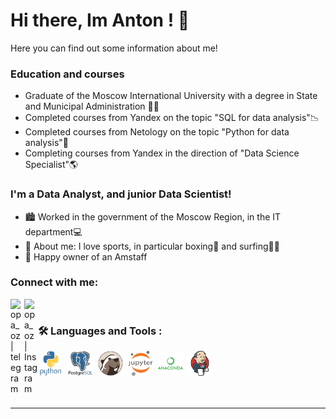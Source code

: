 # Hi there, Im Anton ! 👋
Here you can find out some information about me!
### Education and courses
- Graduate of the Moscow International University with a degree in State and Municipal Administration 👨‍🎓
- Completed courses from Yandex on the topic "SQL for data analysis"📉
- Completed courses from Netology on the topic "Python for data analysis"🐍
- Сompleting courses from Yandex in the direction of "Data Science Specialist"🌎

### I'm a Data Analyst, and junior Data Scientist!
- 🏙️ Worked in the government of the Moscow Region, in the IT department💻
- 🔭 About me: I love sports, in particular boxing🥊 and surfing🏄‍♂️
- 🐶 Happy owner of an Amstaff 

### Connect with me:
[<img align="left" alt="opa_oz | telegram" width="22px" src="https://cdn.jsdelivr.net/npm/simple-icons@v3/icons/telegram.svg" />][telegram]
[<img align="left" alt="opa_oz | Instagram" width="22px" src="https://cdn.jsdelivr.net/npm/simple-icons@v3/icons/instagram.svg" />][instagram]

<br />

### :hammer_and_wrench: Languages and Tools :
<div>
  <img src="https://github.com/devicons/devicon/blob/master/icons/python/python-original-wordmark.svg" title="Python" alt="Python" width="40" height="40"/>&nbsp;
  <img src="https://github.com/devicons/devicon/blob/master/icons/postgresql/postgresql-original-wordmark.svg" title="PostgreSQL" alt="PostgreSQL" width="40" height="40"/>&nbsp;
  <img src="https://github.com/devicons/devicon/blob/master/icons/dbeaver/dbeaver-original.svg" title="Dbeaver" alt="Dbeaver" width="40" height="40"/>&nbsp;
  <img src="https://github.com/devicons/devicon/blob/master/icons/jupyter/jupyter-original-wordmark.svg" title="Jupiter Notebook" alt="Jupiter Notebook" width="40" height="40"/>&nbsp;
  <img src="https://github.com/devicons/devicon/blob/master/icons/anaconda/anaconda-original-wordmark.svg" title="Anaconda" alt="Anaconda" width="40" height="40"/>&nbsp;
  <img src="https://github.com/devicons/devicon/blob/master/icons/jenkins/jenkins-original.svg" title="Jenkins" alt="Jenkins" width="40" height="40"/>&nbsp;
</div>

<br />
<br />

---


[telegram]:  https://t.me/The1enin/
[instagram]: https://www.instagram.com/The1enin/
